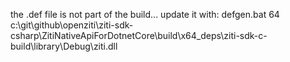 the .def file is not part of the build... update it with:
defgen.bat 64 c:\git\github\openziti\ziti-sdk-csharp\ZitiNativeApiForDotnetCore\build\x64\_deps\ziti-sdk-c-build\library\Debug\ziti.dll

